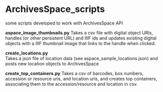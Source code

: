 # ArchivesSpace_scripts
some scripts developed to work with ArchivesSpace API

**aspace_image_thumbnails.py**
Takes a csv file with digital object URIs, handles (or other persistent URL) and IIIF ids and updates existing digital objects 
with a IIIF thumbnail image that links to the handle when clicked.

**create_locations.py**  
Takes a json file of location data (see aspace_sample_locations.json) and posts new location objects to ArchivesSpace

**create_top_containers.py**
Takes a csv of barcodes, box numbers, accession or resource uris, and location uris, and creates top containers, 
associating them to the accession/resource and location in csv.
